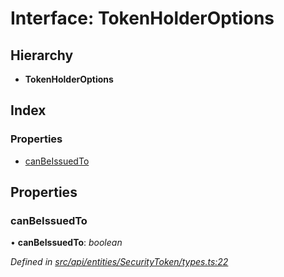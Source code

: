 # Interface: TokenHolderOptions

## Hierarchy

* **TokenHolderOptions**

## Index

### Properties

* [canBeIssuedTo](api_entities_securitytoken.tokenholderoptions.md#canbeissuedto)

## Properties

###  canBeIssuedTo

• **canBeIssuedTo**: *boolean*

*Defined in [src/api/entities/SecurityToken/types.ts:22](https://github.com/PolymathNetwork/polymesh-sdk/blob/73feada/src/api/entities/SecurityToken/types.ts#L22)*
